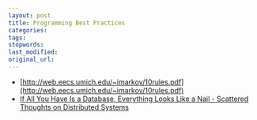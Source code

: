 ```yaml
---
layout: post
title: Programming Best Practices
categories:
tags:
stopwords:
last_modified:
original_url:
---
```


* [http://web.eecs.umich.edu/~imarkov/10rules.pdf](http://web.eecs.umich.edu/~imarkov/10rules.pdf)
* [If All You Have Is a Database, Everything Looks Like a Nail - Scattered Thoughts on Distributed Systems](https://pathelland.substack.com/p/if-all-you-have-is-a-database-everything)
